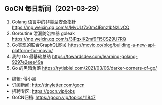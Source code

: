 ## GoCN 每日新闻（2021-03-29）

1. Golang 语言中的非类型安全指针 https://mp.weixin.qq.com/s/MvULt7x0m4IBmz1bNzLvCQ
2. Goroutine 泄漏防治神器 goleak https://mp.weixin.qq.com/s/3iPqxiK2mf9Fl5CSZ9U7RQ
3. Go实现的联合GraphQL网关 https://movio.co/blog/building-a-new-api-platform-for-movio/
4. 我的 Go 最基础总结 https://towardsdev.com/learning-golang-9297e2eee49a
5. Go 的黑暗角落 https://rytisbiel.com/2021/03/06/darker-corners-of-go/

- 编辑: 傅小黑
- 订阅新闻: http://tinyletter.com/gocn
- 招聘专区: https://gocn.vip/jobs
- GoCN归档: https://gocn.vip/topics/11847
